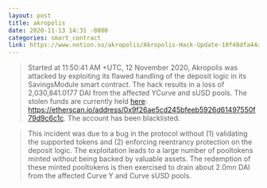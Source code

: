 ```yaml
---
layout: post
title: akropolis
date: 2020-11-13 14:31 -0800
categories: smart_contract
link: https://www.notion.so/akropolis/Akropolis-Hack-Update-10f48dfa44a544e5a7b24f298c759c6d
---
```

> Started at 11:50:41 AM +UTC, 12 November 2020, Akropolis was attacked by exploiting its flawed handling of the deposit logic in its SavingsModule smart contract. The hack results in a loss of 2,030,841.0177 DAI from the affected YCurve and sUSD pools. The stolen funds are currently held [here](https://etherscan.io/address/0x9f26ae5cd245bfeeb5926d61497550f79d9c6c1c): https://etherscan.io/address/0x9f26ae5cd245bfeeb5926d61497550f79d9c6c1c. The account has been blacklisted.

> This incident was due to a bug in the protocol without (1) validating the supported tokens and (2) enforcing reentrancy protection on the deposit logic. The exploitation leads to a large number of pooltokens minted without being backed by valuable assets. The redemption of these minted pooltokens is then exercised to drain about 2.0mn DAI from the affected Curve Y and Curve sUSD pools.